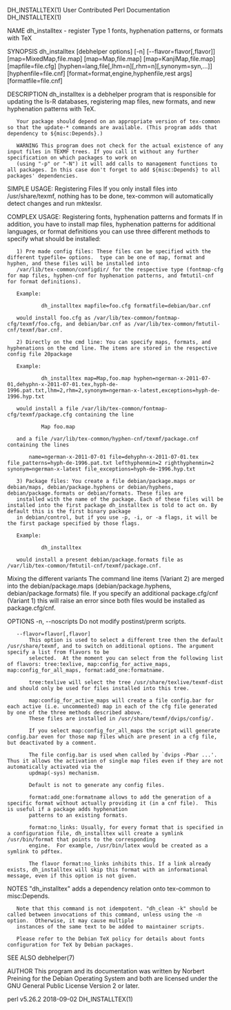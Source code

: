 DH_INSTALLTEX(1)                                                           User Contributed Perl Documentation                                                           DH_INSTALLTEX(1)

NAME
       dh_installtex - register Type 1 fonts, hyphenation patterns, or formats with TeX

SYNOPSIS
       dh_installtex [debhelper options] [-n] [--flavor=flavor[,flavor]] [map=MixedMap,file.map] [map=Map,file.map] [map=KanjiMap,file.map] [mapfile=file.cfg]
       [hyphen=lang,file[,lhm=n][,rhm=n][,synonym=syn,...]]  [hyphenfile=file.cnf] [format=format,engine,hyphenfile,rest args] [formatfile=file.cnf]

DESCRIPTION
       dh_installtex is a debhelper program that is responsible for updating the ls-R databases, registering map files, new formats, and new hyphenation patterns with TeX.

       Your package should depend on an appropriate version of tex-common so that the update-* commands are available. (This program adds that dependency to ${misc:Depends}.)

       WARNING This program does not check for the actual existence of any input files in TEXMF trees. If you call it without any further specification on which packages to work on
       (using "-p" or "-N") it will add calls to management functions to all packages. In this case don't forget to add ${misc:Depends} to all packages' dependencies.

SIMPLE USAGE: Registering Files
       If you only install files into /usr/share/texmf, nothing has to be done, tex-common will automatically detect changes and run mktexlsr.

COMPLEX USAGE: Registering fonts, hyphenation patterns and formats
       If in addition, you have to install map files, hyphenation patterns for additional languages, or format definitions you can use three different methods to specify what should be
       installed:

       1) Pre made config files: These files can be specified with the different typefile= options.  type can be one of map, format and hyphen, and these files will be installed into
       /var/lib/tex-common/configdir/ for the respective type (fontmap-cfg for map files, hyphen-cnf for hyphenation patterns, and fmtutil-cnf for format definitions).

       Example:

               dh_installtex mapfile=foo.cfg formatfile=debian/bar.cnf

       would install foo.cfg as /var/lib/tex-common/fontmap-cfg/texmf/foo.cfg, and debian/bar.cnf as /var/lib/tex-common/fmtutil-cnf/texmf/bar.cnf.

       2) Directly on the cmd line: You can specify maps, formats, and hyphenations on the cmd line. The items are stored in the respective config file 20package

       Example:

               dh_installtex map=Map,foo.map hyphen=ngerman-x-2011-07-01,dehyphn-x-2011-07-01.tex,hyph-de-1996.pat.txt,lhm=2,rhm=2,synonym=ngerman-x-latest,exceptions=hyph-de-1996.hyp.txt

       would install a file /var/lib/tex-common/fontmap-cfg/texmf/package.cfg containing the line

               Map foo.map

       and a file /var/lib/tex-common/hyphen-cnf/texmf/package.cnf containing the lines

           name=ngerman-x-2011-07-01 file=dehyphn-x-2011-07-01.tex file_patterns=hyph-de-1996.pat.txt lefthyphenmin=2 righthyphenmin=2 synonym=ngerman-x-latest file_exceptions=hyph-de-1996.hyp.txt

       3) Package files: You create a file debian/package.maps or debian/maps, debian/package.hyphens or debian/hyphens, debian/package.formats or debian/formats. These files are
       installed with the name of the package. Each of these files will be installed into the first package dh_installtex is told to act on. By default this is the first binary package
       in debian/control, but if you use -p, -i, or -a flags, it will be the first package specified by those flags.

       Example:

               dh_installtex

       would install a present debian/package.formats file as /var/lib/tex-common/fmtutil-cnf/texmf/package.cnf.

   Mixing the different variants
       The command line items (Variant 2) are merged into the debian/package.maps (debian/package.hyphens, debian/package.formats) file. If you specify an additional package.cfg/cnf
       (Variant 1) this will raise an error since both files would be installed as package.cfg/cnf.

OPTIONS
       -n, --noscripts
           Do not modify postinst/prerm scripts.

       --flavor=flavor[,flavor]
           This option is used to select a different tree then the default /usr/share/texmf, and to switch on additional options. The argument specify a list from flavors to be
           selected.  At the moment you can select from the following list of flavors: tree:texlive, map:config_for_active_maps, map:config_for_all_maps, format:add_one:formatname.

           tree:texlive will select the tree /usr/share/texlive/texmf-dist and should only be used for files installed into this tree.

           map:config_for_active_maps will create a file config.bar for each active (i.e. uncommented) map in each of the cfg file generated by one of the three methods described above.
           These files are installed in /usr/share/texmf/dvips/config/.

           If you select map:config_for_all_maps the script will generate config.bar even for those map files which are present in a cfg file, but deactivated by a comment.

           The file config.bar is used when called by `dvips -Pbar ...'. Thus it allows the activation of single map files even if they are not automatically activated via the
           updmap(-sys) mechanism.

           Default is not to generate any config files.

           format:add_one:formatname allows to add the generation of a specific format without actually providing it (in a cnf file).  This is useful if a package adds hyphenation
           patterns to an existing formats.

           format:no_links: Usually, for every format that is specified in a configuration file, dh_installtex will create a symlink /usr/bin/format that points to the corresponding
           engine.  For example, /usr/bin/latex would be created as a symlink to pdftex.

           The flavor format:no_links inhibits this. If a link already exists, dh_installtex will skip this format with an informational message, even if this option is not given.

NOTES
       "dh_installtex" adds a dependency relation onto tex-common to misc:Depends.

       Note that this command is not idempotent. "dh_clean -k" should be called between invocations of this command, unless using the -n option.  Otherwise, it may cause multiple
       instances of the same text to be added to maintainer scripts.

       Please refer to the Debian TeX policy for details about fonts configuration for TeX by Debian packages.

SEE ALSO
       debhelper(7)

AUTHOR
       This program and its documentation was written by Norbert Preining for the Debian Operating System and both are licensed under the GNU General Public License Version 2 or later.

perl v5.26.2                                                                            2018-09-02                                                                       DH_INSTALLTEX(1)
